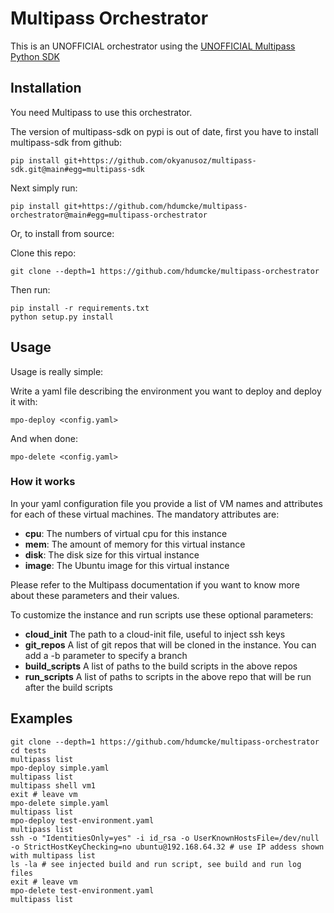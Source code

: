 # Multipass Orchestrator

This is an UNOFFICIAL orchestrator using the [UNOFFICIAL Multipass Python SDK](https://github.com/okyanusoz/multipass-sdk)

## Installation

You need Multipass to use this orchestrator.

The version of multipass-sdk on pypi is out of date, first you have to install multipass-sdk from github:
```
pip install git+https://github.com/okyanusoz/multipass-sdk.git@main#egg=multipass-sdk
```

Next simply run:
```
pip install git+https://github.com/hdumcke/multipass-orchestrator@main#egg=multipass-orchestrator
```

Or, to install from source:


Clone this repo:

```
git clone --depth=1 https://github.com/hdumcke/multipass-orchestrator
```


Then run:
```
pip install -r requirements.txt
python setup.py install
```

## Usage

Usage is really simple:

Write a yaml file describing the environment you want to deploy and deploy it with:

```
mpo-deploy <config.yaml>
```

And when done:

```
mpo-delete <config.yaml>
```

### How it works

In your yaml configuration file you provide a list of VM names and attributes for each of these virtual machines. The mandatory attributes are:

- **cpu**: The numbers of virtual cpu for this instance
- **mem**: The amount of memory for this virtual instance
- **disk**: The disk size for this virtual instance
- **image**: The Ubuntu image for this virtual instance

Please refer to the Multipass documentation if you want to know more about these parameters and their values.

To customize the instance and run scripts use these optional parameters:

- **cloud_init** The path to a cloud-init file, useful to inject ssh keys
- **git_repos** A list of git repos that will be cloned in the instance. You can add a -b parameter to specify a branch
- **build_scripts** A list of paths to the build scripts in the above repos
- **run_scripts** A list of paths to scripts in the above repo that will be run after the build scripts

## Examples

```
git clone --depth=1 https://github.com/hdumcke/multipass-orchestrator
cd tests
multipass list
mpo-deploy simple.yaml
multipass list
multipass shell vm1
exit # leave vm
mpo-delete simple.yaml
multipass list
mpo-deploy test-environment.yaml
multipass list
ssh -o "IdentitiesOnly=yes" -i id_rsa -o UserKnownHostsFile=/dev/null -o StrictHostKeyChecking=no ubuntu@192.168.64.32 # use IP addess shown with multipass list
ls -la # see injected build and run script, see build and run log files
exit # leave vm
mpo-delete test-environment.yaml
multipass list
```

